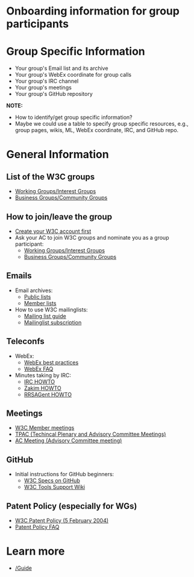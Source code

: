 # Onboarding information for group participants

# Group Specific Information
* Your group's Email list and its archive
* Your group's WebEx coordinate for group calls
* Your group's IRC channel
* Your group's meetings
* Your group's GitHub repository

**NOTE:**
* How to identify/get group specific information?
* Maybe we could use a table to specify group specific resources, e.g., group pages, wikis, ML, WebEx coordinate, IRC, and GitHub repo.

# General Information

## List of the W3C groups
* [Working Groups/Interest Groups](https://www.w3.org/Member/Groups/)
* [Business Groups/Community Groups](https://www.w3.org/community/groups/)

## How to join/leave the group
* [Create your W3C account first](https://www.w3.org/accounts/request)
* Ask your AC to join W3C groups and nominate you as a group participant:
  * [Working Groups/Interest Groups](https://www.w3.org/2004/01/pp-impl/)
  * [Business Groups/Community Groups](https://www.w3.org/community/groups/)

## Emails
* Email archives:
  * [Public lists](https://lists.w3.org/)
  * [Member lists](https://lists.w3.org/Archives/Member/)
* How to use W3C mailinglists:
  * [Mailing list guide](https://www.w3.org/Mail/)
  * [Mailinglist subscription](https://www.w3.org/Mail/Request)

## Teleconfs
* WebEx:
  * [WebEx best practices](https://www.w3.org/2006/tools/wiki/WebExBestPractices)
  * [WebEx FAQ](https://www.w3.org/2006/tools/wiki/WebExFAQ)
* Minutes taking by IRC:
  * [IRC HOWTO](https://www.w3.org/Project/IRC/)
  * [Zakim HOWTO](https://www.w3.org/2001/12/zakim-irc-bot.html)
  * [RRSAGent HOWTO](https://www.w3.org/2002/03/RRSAgent)

## Meetings
* [W3C Member meetings](https://www.w3.org/participate/meetings.html)
* [TPAC (Techincal Plenary and Advisory Committee Meetings)](https://www.w3.org/2002/09/TPOverview.html)
* [AC Meeting (Advisory Committee meeting)](https://www.w3.org/Member/Meeting/)

## GitHub
* Initial instructions for GitHub beginners:
  * [W3C Specs on GitHub](https://w3c.github.io/specs.html)
  * [W3C Tools Support Wiki](https://www.w3.org/2006/tools/wiki/Github)

## Patent Policy (especially for WGs)
* [W3C Patent Policy (5 February 2004)](https://www.w3.org/Consortium/Patent-Policy-20040205/)
* [Patent Policy FAQ](https://www.w3.org/2003/12/22-pp-faq.html)

# Learn more
* [/Guide](https://www.w3.org/Guide/)

